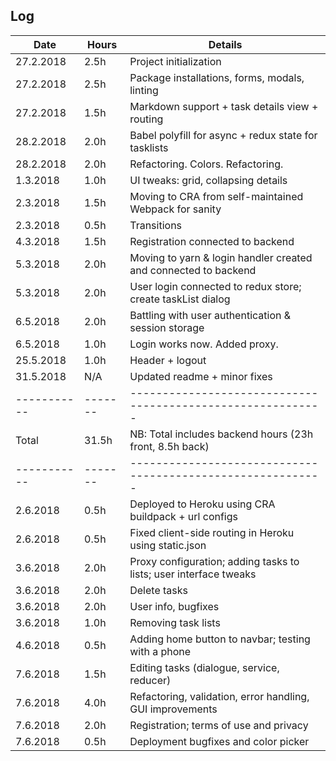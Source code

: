 ## Log
| Date      | Hours | Details
|-----------|-------|------------------------------
| 27.2.2018 | 2.5h  | Project initialization
| 27.2.2018 | 2.5h  | Package installations, forms, modals, linting
| 27.2.2018 | 1.5h  | Markdown support + task details view + routing
| 28.2.2018 | 2.0h  | Babel polyfill for async + redux state for tasklists
| 28.2.2018 | 2.0h  | Refactoring. Colors. Refactoring.
| 1.3.2018  | 1.0h  | UI tweaks: grid, collapsing details
| 2.3.2018  | 1.5h  | Moving to CRA from self-maintained Webpack for sanity
| 2.3.2018  | 0.5h  | Transitions
| 4.3.2018  | 1.5h  | Registration connected to backend
| 5.3.2018  | 2.0h  | Moving to yarn & login handler created and connected to backend
| 5.3.2018  | 2.0h  | User login connected to redux store; create taskList dialog
| 6.5.2018  | 2.0h  | Battling with user authentication & session storage
| 6.5.2018  | 1.0h  | Login works now. Added proxy.
| 25.5.2018 | 1.0h  | Header + logout
| 31.5.2018 | N/A   | Updated readme + minor fixes
|-----------|-------|-----------------------------------------------------------
| Total     | 31.5h | NB: Total includes backend hours (23h front, 8.5h back)
|-----------|-------|-----------------------------------------------------------
| 2.6.2018  | 0.5h  | Deployed to Heroku using CRA buildpack + url configs
| 2.6.2018  | 0.5h  | Fixed client-side routing in Heroku using static.json
| 3.6.2018  | 2.0h  | Proxy configuration; adding tasks to lists; user interface tweaks
| 3.6.2018  | 2.0h  | Delete tasks
| 3.6.2018  | 2.0h  | User info, bugfixes
| 3.6.2018  | 1.0h  | Removing task lists
| 4.6.2018  | 0.5h  | Adding home button to navbar; testing with a phone
| 7.6.2018  | 1.5h  | Editing tasks (dialogue, service, reducer)
| 7.6.2018  | 4.0h  | Refactoring, validation, error handling, GUI improvements
| 7.6.2018  | 2.0h  | Registration; terms of use and privacy
| 7.6.2018  | 0.5h  | Deployment bugfixes and color picker
